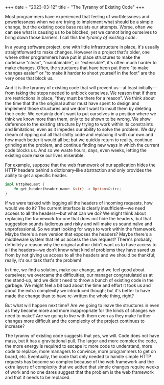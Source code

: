 +++
date = "2023-03-12"
title = "The Tyranny of Existing Code"
+++

Most programmers have experienced that feeling of worthlessness and powerlessness when we are trying to implement what should be a simple change, but the existing code base resists our attempts.
Worse, often we can see what is causing us to be blocked, yet we cannot bring ourselves to bring down those barriers.
I call this _the tyranny of existing code_.

In a young software project, one with little infrastructure in place, it's usually straightforward to make changes.
However in a project that's older, one where other programmers have put in place structures to make the codebase "clean", "maintainable", or "extensible", it's often much harder to make changes.
Often, the structures that have been put there "to make changes easier" or "to make it harder to shoot yourself in the foot" are the very ones that block us.

And it is the tyranny of existing code that will prevent us—at least initially—from taking the steps needed to unblock ourselves.
We reason that if there are restrictions in place, "they must be there for a reason".
We think about the time that the the original author must have spent to design and implement those structures and we don't want to insult them by deleting their code.
We certainly don't want to put ourselves in a position where we think we know more than them, only to be shown to be wrong.
We show deference to the existing structure by trying to work within its constraints and limitations, even as it impedes our ability to solve the problem.
We day dream of ripping out all that shitty code and replacing it with our own and how much better it would all be; but we quickly return to reality, continue grinding at the problem, and continue finding new ways in which the current code blocks us.
And so we waste hours, days, even weeks, letting the existing code make our lives miserable.

For example, suppose that the web framework of our application hides the HTTP headers behind a dictionary-like abstraction and only provides the ability to get a specific header.

```rust
impl HttpRequest {
    fn get_header(header_name: &str) -> Option<&str>;
}
```

If we were tasked with logging all the headers of incoming requests, how would we do it?
The current interface is clearly insufficient—we need access to all the headers—but what can we do?
We might think about replacing the framework for one that does not hide the headers, but that suggestion sounds ludicrous and risky and will make us sound naïve and unprofessional.
So we start looking for ways to work within the framework.
Maybe there's a new version that exposes the headers?
Maybe there's a middleware system that let us access the raw request?
There's probably, definitely a reason why the original author didn't want us to have access to all the headers—we don't know what kind of problems they have saved us from by not giving us access to all the headers and we should be thankful; really, it's our task that's the problem!

In time, we find a solution, make our change, and we feel good about ourselves; we overcame the difficulties, our manager congratulated us at the stand-up, and we didn't need to throw a bunch of existing code in the garbage.
We might feel a bit bad about the time and effort it took us and about the extra complexity we introduced though; but it's better to have made the change than to have re-written the whole thing, right?

But what will happen next time?
Are we going to leave the structures in even as they become more and more inappropriate for the kinds of changes we need to make?
Are we going to live with them even as they make further changes more difficult and the complexity of the project continues to increase?

The tyranny of existing code suggests that yes, we will.
Code does not have mass, but it has a gravitational pull.
The larger and more complex the code, the more energy is required to escape it: more code to understand, more code to replace, more managers to convince, more programmers to get on board, etc.
Eventually, the code that only needed to handle simple HTTP requests has become so complex because of the web framework and the extra layers of complexity that we added that simple changes require weeks of work and no one dares suggest that the problem is the web framework and that it needs to be replaced.
